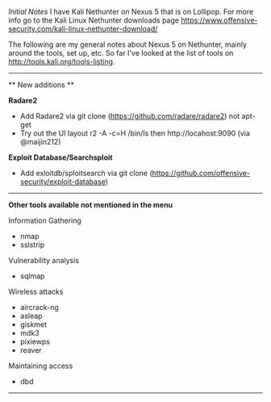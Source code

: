 
*Initial Notes*
I have Kali Nethunter on Nexus 5 that is on Lollipop.  For more info go to the Kali Linux Nethunter downloads page https://www.offensive-security.com/kali-linux-nethunter-download/

The following are my general notes about Nexus 5 on Nethunter, mainly around the tools, set up, etc.  So far I've looked at the list of tools on http://tools.kali.org/tools-listing.  

---

** New additions **

**Radare2**
* Add Radare2 via git clone (https://github.com/radare/radare2) not apt-get
* Try out the UI layout r2 -A -c=H /bin/ls then http://locahost:9090 (via @maijin212)


**Exploit Database/Searchsploit**
* Add exloitdb/sploitsearch via git clone (https://github.com/offensive-security/exploit-database)

---

**Other tools available not mentioned in the menu**

Information Gathering
* nmap 
* sslstrip 

Vulnerability analysis
* sqlmap

Wireless attacks
* aircrack-ng
* asleap
* giskmet
* mdk3
* pixiewps
* reaver

Maintaining access
* dbd

---

